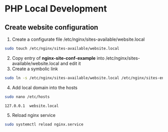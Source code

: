 # PHP Local Development

## Create website configuration
1. Create a configurate file /etc/nginx/sites-available/website.local
```bash
sudo touch /etc/nginx/sites-available/website.local
```
2. Copy entry of **nginx-site-conf-example** into /etc/nginx/sites-available/website.local and edit it
3. Create a symbolic link
```bash
sudo ln -s /etc/nginx/sites-available/website.local /etc/nginx/sites-enabled/
```
4. Add local domain into the hosts
```bash
sudo nano /etc/hosts
```
```
127.0.0.1  website.local
```
5. Reload nginx service
```bash
sudo systemctl reload nginx.service
```
